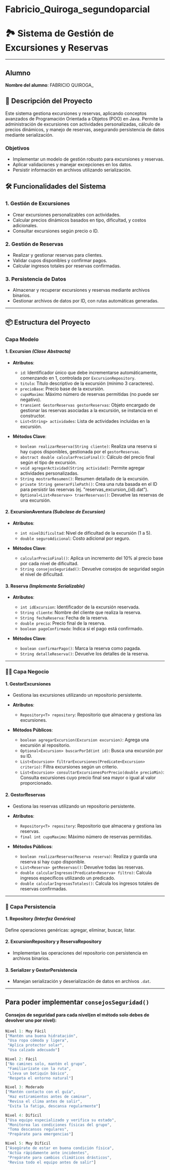 # Fabricio_Quiroga_segundoparcial
# 🏞️ Sistema de Gestión de Excursiones y Reservas

---

## Alumno

**Nombre del alumno**: FABRICIO QUIROGA_

## 📄 Descripción del Proyecto

Este sistema gestiona excursiones y reservas, aplicando conceptos avanzados de Programación Orientada a Objetos (POO) en Java. Permite la administración de excursiones con actividades personalizadas, cálculo de precios dinámicos, y manejo de reservas, asegurando persistencia de datos mediante serialización.

### Objetivos

- Implementar un modelo de gestión robusto para excursiones y reservas.
- Aplicar validaciones y manejar excepciones en los datos.
- Persistir información en archivos utilizando serialización.

## 🛠️ Funcionalidades del Sistema

### 1. Gestión de Excursiones

- Crear excursiones personalizables con actividades.
- Calcular precios dinámicos basados en tipo, dificultad, y costos adicionales.
- Consultar excursiones según precio o ID.

### 2. Gestión de Reservas

- Realizar y gestionar reservas para clientes.
- Validar cupos disponibles y confirmar pagos.
- Calcular ingresos totales por reservas confirmadas.

### 3. Persistencia de Datos

- Almacenar y recuperar excursiones y reservas mediante archivos binarios.
- Gestionar archivos de datos por ID, con rutas automáticas generadas.

---

## 📦 Estructura del Proyecto

### **Capa Modelo**

#### 1. **Excursion** _(Clase Abstracta)_

- **Atributos**:
  - `id`: Identificador único que debe incrementarse automáticamente, comenzando en 1, controlada por `ExcursionRepository`.
  - `titulo`: Título descriptivo de la excursión (mínimo 3 caracteres).
  - `precioBase`: Precio base de la excursión.
  - `cupoMaximo`: Máximo número de reservas permitidas (no puede ser negativo).
  - `transient GestorReservas gestorReservas`: Objeto encargado de gestionar las reservas asociadas a la excursión, se instancia en el constructor.
  - `List<String> actividades`: Lista de actividades incluidas en la excursión.

- **Métodos Clave**:
  - `boolean realizarReserva(String cliente)`: Realiza una reserva si hay cupos disponibles, gestionada por el `gestorReservas`.
  - `abstract double calcularPrecioFinal()`: Cálculo del precio final según el tipo de excursión.
  - `void agregarActividad(String actividad)`: Permite agregar actividades personalizadas.
  - `String mostrarResumen()`: Resumen detallado de la excursión.
  - `private String generarFilePath()`: Crea una ruta basada en el ID para persistir las reservas (ej. "reservas_excursion_{id}.dat").
  - `Optional<List<Reserva>> traerReservas()`: Devuelve las reservas de una excursión.

#### 2. **ExcursionAventura** _(Subclase de Excursion)_

- **Atributos**:
  - `int nivelDificultad`: Nivel de dificultad de la excursión (1 a 5).
  - `double seguroAdicional`: Costo adicional por seguro.

- **Métodos Clave**:
  - `calcularPrecioFinal()`: Aplica un incremento del 10% al precio base por cada nivel de dificultad.
  - `String consejosSeguridad()`: Devuelve consejos de seguridad según el nivel de dificultad.

#### 3. **Reserva** _(Implementa Serializable)_

- **Atributos**:
  - `int idExcursion`: Identificador de la excursión reservada.
  - `String cliente`: Nombre del cliente que realiza la reserva.
  - `String fechaReserva`: Fecha de la reserva.
  - `double precio`: Precio final de la reserva.
  - `boolean pagoConfirmado`: Indica si el pago está confirmado.

- **Métodos Clave**:
  - `boolean confirmarPago()`: Marca la reserva como pagada.
  - `String detalleReserva()`: Devuelve los detalles de la reserva.

---

### 👨‍💼 **Capa Negocio**

#### 1. **GestorExcursiones**

- Gestiona las excursiones utilizando un repositorio persistente.

- **Atributos**:
  - `Repository<T> repository`: Repositorio que almacena y gestiona las excursiones.

- **Métodos Públicos**:
  - `boolean agregarExcursion(Excursion excursion)`: Agrega una excursión al repositorio.
  - `Optional<Excursion> buscarPorId(int id)`: Busca una excursión por su ID.
  - `List<Excursion> filtrarExcursiones(Predicate<Excursion> criterio)`: Filtra excursiones según un criterio.
  - `List<Excursion> consultarExcursionesPorPrecio(double precioMin)`: Consulta excursiones cuyo precio final sea mayor o igual al valor proporcionado.

#### 2. **GestorReservas**

- Gestiona las reservas utilizando un repositorio persistente.

- **Atributos**:
  - `Repository<T> repository`: Repositorio que almacena y gestiona las reservas.
  - `final int cupoMaximo`: Máximo número de reservas permitidas.

- **Métodos Públicos**:
  - `boolean realizarReserva(Reserva reserva)`: Realiza y guarda una reserva si hay cupo disponible.
  - `List<Reserva> getReservas()`: Devuelve todas las reservas.
  - `double calcularIngresos(Predicate<Reserva> filtro)`: Calcula ingresos específicos utilizando un predicado.
  - `double calcularIngresosTotales()`: Calcula los ingresos totales de reservas confirmadas.

---

### 📝 **Capa Persistencia**

#### 1. **Repository<T>** _(Interfaz Genérica)_

Define operaciones genéricas: agregar, eliminar, buscar, listar.

#### 2. **ExcursionRepository y ReservaRepository**

- Implementan las operaciones del repositorio con persistencia en archivos binarios.

#### 3. **Serializer<T> y GestorPersistencia**

- Manejan serialización y deserialización de datos en archivos `.dat`.


---
## Para poder implementar `consejosSeguridad()`

#### Consejos de seguridad para cada nivel(en el método solo debes de devolver uno por nivel):
```JavaScript
Nivel 1: Muy Fácil
["Mantén una buena hidratación",
 "Usa ropa cómoda y ligera",
 "Aplica protector solar",
 "Usa calzado adecuado"]

Nivel 2: Fácil
["No camines solo, mantén el grupo",
 "Familiarízate con la ruta",
 "Lleva un botiquín básico",
 "Respeta el entorno natural"]

Nivel 3: Moderado
["Mantén contacto con el guía",
 "Haz estiramientos antes de caminar",
 "Revisa el clima antes de salir",
 "Evita la fatiga, descansa regularmente"]

Nivel 4: Difícil
["Usa equipo especializado y verifica su estado",
 "Monitorea las condiciones físicas del grupo",
 "Toma descansos regulares",
 "Prepárate para emergencias"]

Nivel 5: Muy Difícil
["Asegúrate de estar en buena condición física",
 "Actúa rápidamente ante incidentes",
 "Prepárate para cambios climáticos drásticos",
 "Revisa todo el equipo antes de salir"]

```
